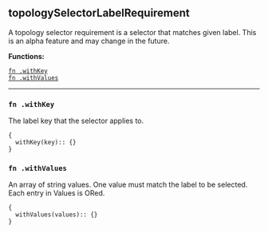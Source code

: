 
## topologySelectorLabelRequirement
A topology selector requirement is a selector that matches given label. This is an alpha feature and may change in the future.

**Functions:**

[`fn .withKey`](#fn-withkey)  
[`fn .withValues`](#fn-withvalues)  

---


### `fn .withKey`
The label key that the selector applies to.
```jsonnet
{
  withKey(key):: {}
}
```

### `fn .withValues`
An array of string values. One value must match the label to be selected. Each entry in Values is ORed.
```jsonnet
{
  withValues(values):: {}
}
```

